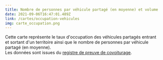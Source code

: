 ```yaml
---
title: Nombre de personnes par véhicule partagé (en moyenne) et volume de ces véhicules par territoire
date: 2021-09-06T16:47:01.489Z
link: /cartes/occupation-vehicules
img: carte_occupation.png
---
```


Cette carte représente le taux d'occupation des véhicules partagés entrant et sortant d'un territoire ainsi que le nombre de personnes par véhicule partagé (en moyenne).  
Les données sont issues du [registre de preuve de covoiturage](https://www.data.gouv.fr/fr/datasets/trajets-realises-en-covoiturage-registre-de-preuve-de-covoiturage/).